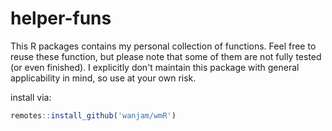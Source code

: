 # helper-funs

This R packages contains my personal collection of functions. Feel free to reuse these function, but please note that some of them are not fully tested (or even finished). I explicitly don't maintain this package with general applicability in mind, so use at your own risk.

install via:

```R
remotes::install_github('wanjam/wmR')
```